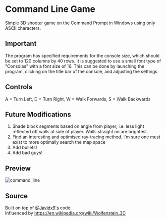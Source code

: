 # Command Line Game
Simple 3D shooter game on the Command Prompt in Windows using only ASCII characters.

## Important
The program has specified requirements for the console size, which should be set to 120 columns by 40 rows. It is suggested to use a small font type of "Consolas" with a font size of 16. This can be done by launching the program, clicking on the title bar of the console, and adjusting the settings.

## Controls
A = Turn Left, D = Turn Right, W = Walk Forwards, S = Walk Backwards

## Future Modifications
1) Shade block segments based on angle from player, i.e. less light reflected off
	walls at side of player. Walls straight on are brightest.
2) Find an interesting and optimised ray-tracing method. I'm sure one must exist
	to more optimally search the map space
3) Add bullets!
4) Add bad guys!

## Preview
![command_line](https://user-images.githubusercontent.com/69943504/226190243-6a10f79b-94e7-4c35-a16d-2eb678dd762b.gif)

## Source
Built on top of [@Javidx9's](https://www.youtube.com/@javidx9) code. <br>
Influenced by https://en.wikipedia.org/wiki/Wolfenstein_3D
